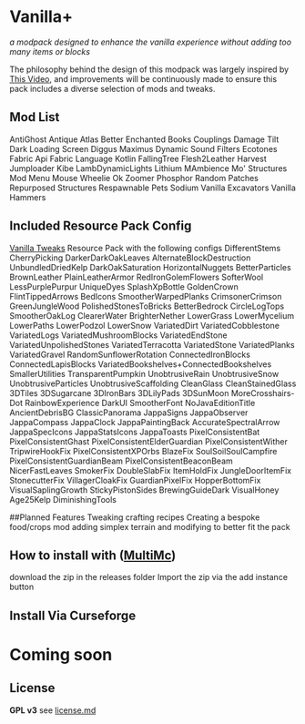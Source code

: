 # Vanilla+
*a modpack designed to enhance the vanilla experience without adding too many items or blocks*

The philosophy behind the design of this modpack was largely inspired by [This Video](https://www.youtube.com/watch?v=4KDybLytYtk), and improvements will be continuously made to ensure this pack includes a diverse selection of mods and tweaks.

## Mod List
AntiGhost
Antique Atlas
Better Enchanted Books
Couplings
Damage Tilt
Dark Loading Screen
Diggus Maximus
Dynamic Sound Filters
Ecotones
Fabric Api
Fabric Language Kotlin
FallingTree
Flesh2Leather
Harvest
Jumploader
Kibe
LambDynamicLights
Lithium
MAmbience
Mo' Structures
Mod Menu
Mouse Wheelie
Ok Zoomer
Phosphor
Random Patches
Repurposed Structures
Respawnable Pets
Sodium
Vanilla Excavators
Vanilla Hammers

## Included Resource Pack Config
[Vanilla Tweaks](https://vanillatweaks.net/) Resource Pack with the following configs
	DifferentStems
	CherryPicking
	DarkerDarkOakLeaves
	AlternateBlockDestruction
	UnbundledDriedKelp
	DarkOakSaturation
	HorizontalNuggets
	BetterParticles
	BrownLeather
	PlainLeatherArmor
	RedIronGolemFlowers
	SofterWool
	LessPurplePurpur
	UniqueDyes
	SplashXpBottle
	GoldenCrown
	FlintTippedArrows
	BedIcons
	SmootherWarpedPlanks
	CrimsonerCrimson
	GreenJungleWood
	PolishedStonesToBricks
	BetterBedrock
	CircleLogTops
	SmootherOakLog
	ClearerWater
	BrighterNether
	LowerGrass
	LowerMycelium
	LowerPaths
	LowerPodzol
	LowerSnow
	VariatedDirt
	VariatedCobblestone
	VariatedLogs
	VariatedMushroomBlocks
	VariatedEndStone
	VariatedUnpolishedStones
	VariatedTerracotta
	VariatedStone
	VariatedPlanks
	VariatedGravel
	RandomSunflowerRotation
	ConnectedIronBlocks
	ConnectedLapisBlocks
	VariatedBookshelves+ConnectedBookshelves
	SmallerUtilities
	TransparentPumpkin
	UnobtrusiveRain
	UnobtrusiveSnow
	UnobtrusiveParticles
	UnobtrusiveScaffolding
	CleanGlass
	CleanStainedGlass
	3DTiles
	3DSugarcane
	3DIronBars
	3DLilyPads
	3DSunMoon
	MoreCrosshairs-Dot
	RainbowExperience
	DarkUI
	SmootherFont
	NoJavaEditionTitle
	AncientDebrisBG
	ClassicPanorama
	JappaSigns
	JappaObserver
	JappaCompass
	JappaClock
	JappaPaintingBack
	AccurateSpectralArrow
	JappaSpecIcons
	JappaStatsIcons
	JappaToasts
	PixelConsistentBat
	PixelConsistentGhast
	PixelConsistentElderGuardian
	PixelConsistentWither
	TripwireHookFix
	PixelConsistentXPOrbs
	BlazeFix
	SoulSoilSoulCampfire
	PixelConsistentGuardianBeam
	PixelConsistentBeaconBeam
	NicerFastLeaves
	SmokerFix
	DoubleSlabFix
	ItemHoldFix
	JungleDoorItemFix
	StonecutterFix
	VillagerCloakFix
	GuardianPixelFix
	HopperBottomFix
	VisualSaplingGrowth
	StickyPistonSides
	BrewingGuideDark
	VisualHoney
	Age25Kelp
	DiminishingTools

##Planned Features
	Tweaking crafting recipes
	Creating a bespoke food/crops mod
	adding simplex terrain and modifying to better fit the pack


## How to install with ([MultiMc](https://multimc.org/))

download the zip in the releases folder
Import the zip via the add instance button

## Install Via Curseforge

# Coming soon

## License
**GPL v3**
see [license.md](./LICENSE.md)
